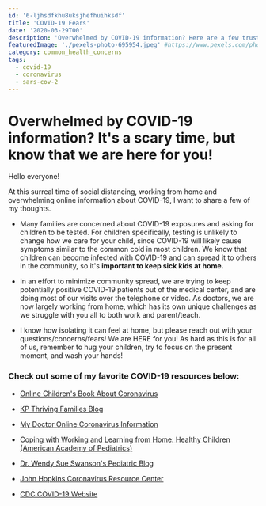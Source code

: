 ```yaml
---
id: '6-ljhsdfkhu8uksjhefhuihksdf'
title: 'COVID-19 Fears'
date: '2020-03-29T00'
description: 'Overwhelmed by COVID-19 information? Here are a few trusted sources specifically geared towards children.'
featuredImage: './pexels-photo-695954.jpeg' #https://www.pexels.com/photo/boy-wearing-surgical-mask-695954/
category: common_health_concerns
tags:
  - covid-19
  - coronavirus
  - sars-cov-2
---
```


# Overwhelmed by COVID-19 information? It's a scary time, but know that we are here for you!

Hello everyone!

At this surreal time of social distancing, working from home and overwhelming online information about COVID-19, I want to share a few of my thoughts.

- Many families are concerned about COVID-19 exposures and asking for children to be tested. For children specifically, testing is unlikely to change how we care for your child, since COVID-19 will likely cause symptoms similar to the common cold in most children. We know that children can become infected with COVID-19 and can spread it to others in the community, so it's **important to keep sick kids at home.**

- In an effort to minimize community spread, we are trying to keep potentially positive COVID-19 patients out of the medical center, and are doing most of our visits over the telephone or video. As doctors, we are now largely working from home, which has its own unique challenges as we struggle with you all to both work and parent/teach.

- I know how isolating it can feel at home, but please reach out with your questions/concerns/fears! We are HERE for you! As hard as this is for all of us, remember to hug your children, try to focus on the present moment, and wash your hands!

### Check out some of my favorite COVID-19 resources below:

- [Online Children's Book About Coronavirus](https://wpg-assets.s3.us-east-1.amazonaws.com/pdf/coronavirus.pdf?utm_source=newsletter&utm_medium=email&utm_campaign=20200417&ts=20200417)

- [KP Thriving Families Blog](https://kpthrivingfamilies.org/pediatricsblog/protecting-your-family-from-covid-19-coronavirus/)

- [My Doctor Online Coronavirus Information](https://mydoctor.kaiserpermanente.org/covid-19/)

- [Coping with Working and Learning from Home: Healthy Children (American Academy of Pediatrics)](https://healthychildren.org/English/health-issues/conditions/chest-lungs/Pages/Working-and-Learning-from-Home-During-the-COVID-19-Outbreak.aspx)

- [Dr. Wendy Sue Swanson's Pediatric Blog](https://www.wendysueswanson.com/covid19-q-a-the-cost-of-covid19-especially-for-children/)

- [John Hopkins Coronavirus Resource Center](https://coronavirus.jhu.edu/)

- [CDC COVID-19 Website](https://www.cdc.gov/coronavirus/2019-ncov/index.html)
